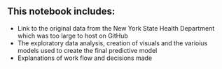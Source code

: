 ## This notebook includes:
- Link to the original data from the New York State Health Department which was too large to host on GitHub
- The exploratory data analysis, creation of visuals and the varioius models used to create the final predictive model
- Explanations of work flow and decisions made
